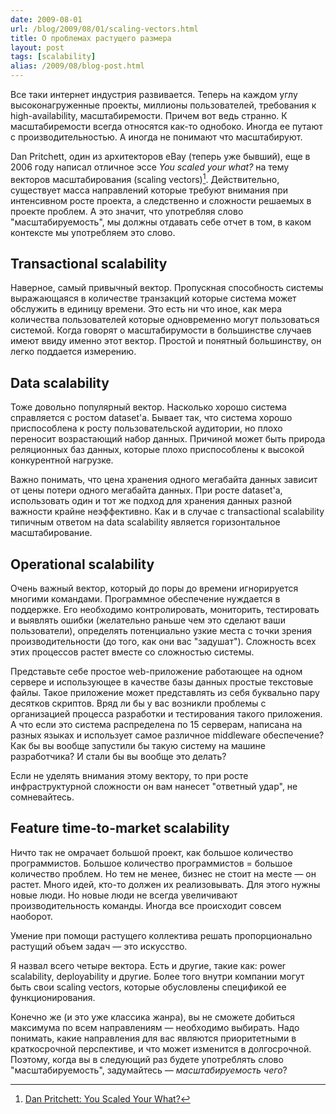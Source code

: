 ```yaml
---
date: 2009-08-01
url: /blog/2009/08/01/scaling-vectors.html
title: О проблемах растущего размера
layout: post
tags: [scalability]
alias: /2009/08/blog-post.html
---
```


Все таки интернет индустрия развивается. Теперь на каждом углу высоконагруженные проекты, миллионы пользователей, требования к high-availability, масштабиремости. Причем вот ведь странно. К масштабиремости всегда относятся как-то однобоко. Иногда ее путают с производительностью. А иногда не понимают что масштабируют.

Dan Pritchett, один из архитекторов eBay (теперь уже бывший), еще в 2006 году написал отличное эссе _You scaled your what?_ на тему векторов масштабирования (scaling vectors)[^you-scaled-your-what]. Действительно, существует масса направлений которые требуют внимания при интенсивном росте проекта, а следственно и сложности решаемых в проекте проблем. А это значит, что употребляя слово "масштабируемость", мы должны отдавать себе отчет в том, в каком контексте мы употребляем это слово.

Transactional scalability
-------------------------
Наверное, самый привычный вектор. Пропускная способность системы выражающаяся в количестве транзакций которые система может обслужить в единицу времени. Это есть ни что иное, как мера количества пользователей которые одновременно могут пользоваться системой. Когда говорят о масштабирумости в большинстве случаев имеют ввиду именно этот вектор. Простой и понятный большинству, он легко поддается измерению.

Data scalability
----------------
Тоже довольно популярный вектор. Насколько хорошо система справляется с ростом dataset'а. Бывает так, что система хорошо приспособлена к росту пользовательской аудитории, но плохо переносит возрастающий набор данных. Причиной может быть природа реляционных баз данных, которые плохо приспособлены к высокой конкурентной нагрузке.

Важно понимать, что цена хранения одного мегабайта данных зависит от цены потери одного мегабайта данных. При росте dataset'а, использовать один и тот же подход для хранения данных разной важности крайне неэффективно. Как и в случае с transactional scalability типичным ответом на data scalability является горизонтальное масштабирование.

Operational scalability
-----------------------
Очень важный вектор, который до поры до времени игнорируется многими командами. Программное обеспечение нуждается в поддержке. Его необходимо контролировать, мониторить, тестировать и выявлять ошибки (желательно раньше чем это сделают ваши пользователи), определять потенциально узкие места с точки зрения производительности (до того, как они вас "задушат"). Сложность всех этих процессов растет вместе со сложностью системы.

Представьте себе простое web-приложение работающее на одном сервере и использующее в качестве базы данных простые текстовые файлы. Такое приложение может представлять из себя буквально пару десятков скриптов. Вряд ли бы у вас возникли проблемы с организацией процесса разработки и тестирования такого приложения. А что если это система распределена по 15 серверам, написана на разных языках и использует самое различное middleware обеспечение? Как бы вы вообще запустили бы такую систему на машине разработчика? И стали бы вы вообще это делать?

Если не уделять внимания этому вектору, то при росте инфраструктурной сложности он вам нанесет "ответный удар", не сомневайтесь.

Feature time-to-market scalability
----------------------------------
Ничто так не омрачает большой проект, как большое количество программистов. Большое количество программистов = большое количество проблем. Но тем не менее, бизнес не стоит на месте — он растет. Много идей, кто-то должен их реализовывать. Для этого нужны новые люди. Но новые люди не всегда увеличивают производительность команды. Иногда все происходит совсем наоборот.

Умение при помощи растущего коллектива решать пропорционально растущий объем задач — это искусство.

Я назвал всего четыре вектора. Есть и другие, такие как: power scalability, deployability и другие. Более того внутри компании могут быть свои scaling vectors, которые обусловлены спецификой ее функционирования.

Конечно же (и это уже классика жанра), вы не сможете добиться максимума по всем направлениям — необходимо выбирать. Надо понимать, какие направления для вас являются приоритетными в краткосрочной перспективе, и что может изменится в долгосрочной. Поэтому, когда вы в следующий раз будете употреблять слово "масштабируемость", задумайтесь — _масштабируемость чего_?

[^you-scaled-your-what]: [Dan Pritchett: You Scaled Your What?](http://www.addsimplicity.com/adding_simplicity_an_engi/2006/11/you_scaled_your.html)
